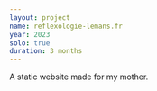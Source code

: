 ```yaml
---
layout: project
name: reflexologie-lemans.fr
year: 2023
solo: true
duration: 3 months
---
```


A static website made for my mother.